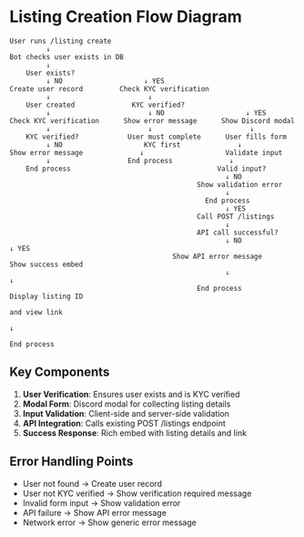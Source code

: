 # Listing Creation Flow Diagram

```
User runs /listing create
         ↓
Bot checks user exists in DB
         ↓
    User exists?
         ↓ NO                    ↓ YES
Create user record         Check KYC verification
         ↓                        ↓
    User created              KYC verified?
         ↓                        ↓ NO                    ↓ YES
Check KYC verification      Show error message      Show Discord modal
         ↓                        ↓                        ↓
    KYC verified?            User must complete      User fills form
         ↓ NO                    KYC first              ↓
Show error message              ↓                    Validate input
         ↓                   End process              ↓
    End process                                    Valid input?
                                                     ↓ NO
                                              Show validation error
                                                     ↓
                                                End process
                                                     ↓ YES
                                              Call POST /listings
                                                     ↓
                                              API call successful?
                                                     ↓ NO                    ↓ YES
                                        Show API error message      Show success embed
                                                     ↓                        ↓
                                              End process              Display listing ID
                                                                      and view link
                                                                           ↓
                                                                      End process
```

## Key Components

1. **User Verification**: Ensures user exists and is KYC verified
2. **Modal Form**: Discord modal for collecting listing details
3. **Input Validation**: Client-side and server-side validation
4. **API Integration**: Calls existing POST /listings endpoint
5. **Success Response**: Rich embed with listing details and link

## Error Handling Points

- User not found → Create user record
- User not KYC verified → Show verification required message
- Invalid form input → Show validation error
- API failure → Show API error message
- Network error → Show generic error message
